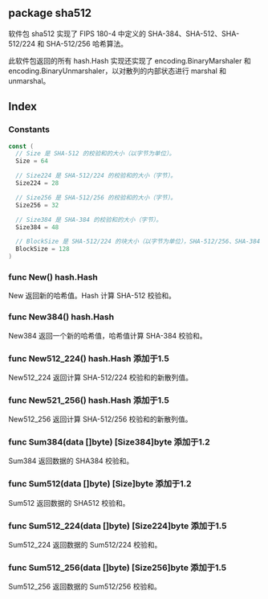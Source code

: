 ## package sha512

软件包 sha512 实现了 FIPS 180-4 中定义的 SHA-384、SHA-512、SHA-512/224 和 SHA-512/256 哈希算法。

此软件包返回的所有 hash.Hash 实现还实现了 encoding.BinaryMarshaler 和 encoding.BinaryUnmarshaler，以对散列的内部状态进行 marshal 和 unmarshal。

## Index

### Constants

```go
const (
  // Size 是 SHA-512 的校验和的大小（以字节为单位）。
  Size = 64

  // Size224 是 SHA-512/224 的校验和的大小（字节）。
  Size224 = 28

  // Size256 是 SHA-512/256 的校验和的大小（字节）。
  Size256 = 32

  // Size384 是 SHA-384 的校验和的大小（字节）。
  Size384 = 48

  // BlockSize 是 SHA-512/224 的块大小（以字节为单位），SHA-512/256、SHA-384 和 SHA-512 哈希函数。
  BlockSize = 128
)
```

### func New() hash.Hash

New 返回新的哈希值。Hash 计算 SHA-512 校验和。

### func New384() hash.Hash

New384 返回一个新的哈希值，哈希值计算 SHA-384 校验和。

### func New512_224() hash.Hash 添加于1.5

New512_224 返回计算 SHA-512/224 校验和的新散列值。

### func New521_256() hash.Hash 添加于1.5

New512_256 返回计算 SHA-512/256 校验和的新散列值。

### func Sum384(data []byte) [Size384]byte 添加于1.2

Sum384 返回数据的 SHA384 校验和。

### func Sum512(data []byte) [Size]byte 添加于1.2

Sum512 返回数据的 SHA512 校验和。

### func Sum512_224(data []byte) [Size224]byte 添加于1.5

Sum512_224 返回数据的 Sum512/224 校验和。

### func Sum512_256(data []byte) [Size256]byte 添加于1.5

Sum512_256 返回数据的 Sum512/256 校验和。